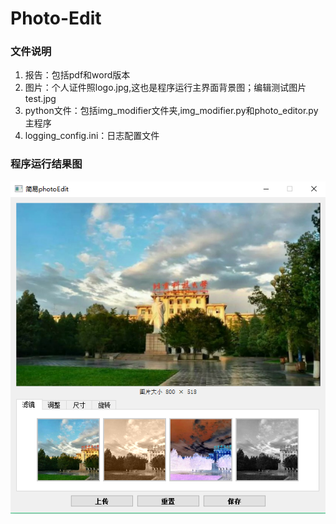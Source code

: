 # Photo-Edit

### 文件说明 
1. 报告：包括pdf和word版本
2. 图片：个人证件照logo.jpg,这也是程序运行主界面背景图；编辑测试图片test.jpg
3. python文件：包括img_modifier文件夹,img_modifier.py和photo_editor.py主程序
4. logging_config.ini：日志配置文件

### 程序运行结果图

![效果图](show.png)
